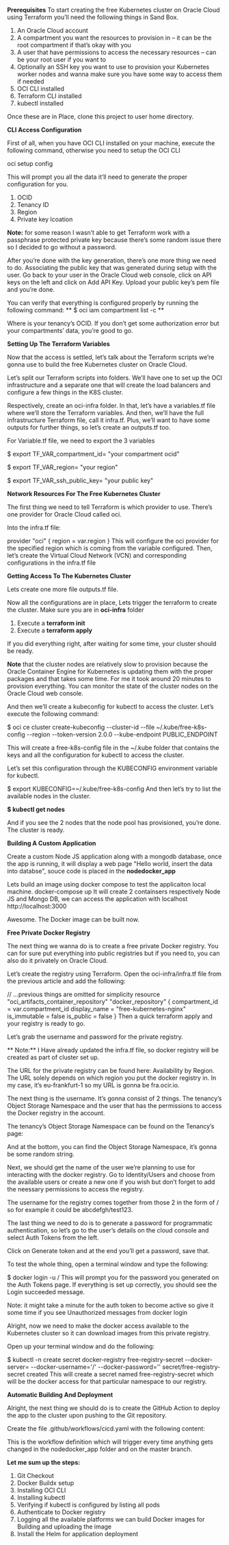 **Prerequisites**
To start creating the free Kubernetes cluster on Oracle Cloud using Terraform you’ll need the following things in Sand Box.

1) An Oracle Cloud account
2) A compartment you want the resources to provision in – it can be the root compartment if that’s okay with you
3) A user that have permissions to access the necessary resources – can be your root user if you want to
4) Optionally an SSH key you want to use to provision your Kubernetes worker nodes and wanna make sure you have some way to access them if needed
5) OCI CLI installed
6) Terraform CLI installed
7) kubectl installed

Once these are in Place, clone this project to user home directory.

**CLI Access Configuration**

First of all, when you have OCI CLI installed on your machine, execute the following command, otherwise you need to setup the OCI CLI

oci setup config

This will prompt you all the data it’ll need to generate the proper configuration for you.
1) OCID
2) Tenancy ID
3) Region 
4) Private key lcoation

**Note:** for some reason I wasn’t able to get Terraform work with a passphrase protected private key because there’s some random issue there so I decided to go without a password.

After you’re done with the key generation, there’s one more thing we need to do. Associating the public key that was generated during setup with the user. Go back to your user in the Oracle Cloud web console, click on API keys on the left and click on Add API Key. Upload your public key’s pem file and you’re done.

You can verify that everything is configured properly by running the following command:
**
$ oci iam compartment list -c <tenancy-ocid>**

Where <tenancy-ocid> is your tenancy’s OCID. If you don’t get some authorization error but your compartments’ data, you’re good to go.

**Setting Up The Terraform Variables**
 
Now that the access is settled, let’s talk about the Terraform scripts we’re gonna use to build the free Kubernetes cluster on Oracle Cloud.

Let’s split our Terraform scripts into folders. We’ll have one to set up the OCI infrastructure and a separate one that will create the load balancers and configure a few things in the K8S cluster.

Respectively, create an oci-infra folder. In that, let’s have a variables.tf file where we’ll store the Terraform variables. And then, we’ll have the full infrastructure Terraform file, call it infra.tf. Plus, we’ll want to have some outputs for further things, so let’s create an outputs.tf too.
 
  For Variable.tf file, we need to export the 3 variables
  
$ export TF_VAR_compartment_id= "your compartment ocid"
 
$ export TF_VAR_region= "your region"
 
$ export TF_VAR_ssh_public_key= "your public key"
 
  
**Network Resources For The Free Kubernetes Cluster**
 
The first thing we need to tell Terraform is which provider to use. There’s one provider for Oracle Cloud called oci.

Into the infra.tf file:

provider "oci" {
  region = var.region
}
This will configure the oci provider for the specified region which is coming from the variable configured.
Then, let’s create the Virtual Cloud Network (VCN) and corresponding configurations in the infra.tf file
 
**Getting Access To The Kubernetes Cluster**

  Lets create one more file outputs.tf file.
  
  Now all the configurations are in place, Lets trigger the terraform to create the cluster. Make sure you are in **oci-infra** folder
  
1) Execute a **terraform init**
2) Execute a **terraform apply**

 If you did everything right, after waiting for some time, your cluster should be ready. 
 
**Note** that the cluster nodes are relatively slow to provision because the Oracle Container Engine for Kubernetes is updating them with the proper packages and that takes some time. For me it took around 20 minutes to provision everything. You can monitor the state of the cluster nodes on the Oracle Cloud web console.
 
  And then we’ll create a kubeconfig for kubectl to access the cluster. Let’s execute the following command:

$ oci ce cluster create-kubeconfig --cluster-id <cluster OCID> --file ~/.kube/free-k8s-config --region <region> --token-version 2.0.0 --kube-endpoint PUBLIC_ENDPOINT
  
  This will create a free-k8s-config file in the ~/.kube folder that contains the keys and all the configuration for kubectl to access the cluster.

Let’s set this configuration through the KUBECONFIG environment variable for kubectl.

$ export KUBECONFIG=~/.kube/free-k8s-config
And then let’s try to list the available nodes in the cluster.

**$ kubectl get nodes**
  
And if you see the 2 nodes that the node pool has provisioned, you’re done. The cluster is ready.

**Building A Custom Application**
 
 Create a custom Node JS application along with a mongodb database, once the app is running, it will display a web page "Hello world, insert the data into databse", souce code is placed in the  **nodedocker_app**
 
 Lets build an image using docker compose to test the applicaiton local machine.
 docker-compose up
 It will create 2 containsers respectively Node JS and Mongo DB, we can access the application with localhost
 http://localhost:3000
 
 Awesome. The Docker image can be built now.
 
 
**Free Private Docker Registry**
 
 The next thing we wanna do is to create a free private Docker registry. You can for sure put everything into public registries but if you need to, you can also do it privately on Oracle Cloud.

Let’s create the registry using Terraform. Open the oci-infra/infra.tf file from the previous article and add the following:

// ...previous things are omitted for simplicity
resource "oci_artifacts_container_repository" "docker_repository" {
  compartment_id = var.compartment_id
  display_name   = "free-kubernetes-nginx"
  is_immutable = false
  is_public    = false
}
Then a quick terraform apply and your registry is ready to go.

Let’s grab the username and password for the private registry.
 
** Note:** I Have already updated the infra.tf file, so docker registry will be created as part of cluster set up.
 
 The URL for the private registry can be found here: Availability by Region. The URL solely depends on which region you put the docker registry in. In my case, it’s eu-frankfurt-1 so my URL is gonna be fra.ocir.io.
 

The next thing is the username. It’s gonna consist of 2 things. The tenancy’s Object Storage Namespace and the user that has the permissions to access the Docker registry in the account.
 
The tenancy’s Object Storage Namespace can be found on the Tenancy’s page:
 
 And at the bottom, you can find the Object Storage Namespace, it’s gonna be some random string.

Next, we should get the name of the user we’re planning to use for interacting with the docker registry. Go to Identity/Users and choose from the available users or create a new one if you wish but don’t forget to add the neessary permissions to access the registry.

The username for the registry comes together from those 2 in the form of <object-storage-namespace>/<username> so for example it could be abcdefgh/test123.

The last thing we need to do is to generate a password for programmatic authentication, so let’s go to the user’s details on the cloud console and select Auth Tokens from the left.

Click on Generate token and at the end you’ll get a password, save that.

To test the whole thing, open a terminal window and type the following:

$ docker login -u <object-storage-namespace>/<username> <docker server>
This will prompt you for the password you generated on the Auth Tokens page. If everything is set up correctly, you should see the Login succeeded message.

Note: it might take a minute for the auth token to become active so give it some time if you see Unauthorized messages from docker login
 
 Alright, now we need to make the docker access available to the Kubernetes cluster so it can download images from this private registry.

Open up your terminal window and do the following:

$ kubectl -n <namespace> create secret docker-registry free-registry-secret --docker-server=<docker-server> --docker-username='<object-storage-namespace>/<username>' --docker-password='<password>'
secret/free-registry-secret created
This will create a secret named free-registry-secret which will be the docker access for that particular namespace to our registry.
 
**Automatic Building And Deployment**
 
 Alright, the next thing we should do is to create the GitHub Action to deploy the app to the cluster upon pushing to the Git repository.

Create the file .github/workflows/cicd.yaml with the following content:
 
 This is the workflow definition which will trigger every time anything gets changed in the nodedocker_app folder and on the master branch.
 
 **Let me sum up the steps:**
1. Git Checkout
2. Docker Buildx setup
3. Installing OCI CLI
4. Installing kubectl
5. Verifying if kubectl is configured by listing all pods
6. Authenticate to Docker registry
7. Logging all the available platforms we can build Docker images for Building and uploading the image
8. Install the Helm for application deployment
